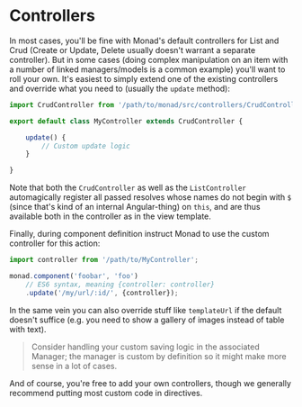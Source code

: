 # Controllers
In most cases, you'll be fine with Monad's default controllers for List and Crud
(Create or Update, Delete usually doesn't warrant a separate controller). But in
some cases (doing complex manipulation on an item with a number of linked
managers/models is a common example) you'll want to roll your own. It's easiest
to simply extend one of the existing controllers and override what you need to
(usually the `update` method):

```javascript
import CrudController from '/path/to/monad/src/controllers/CrudController`;

export default class MyController extends CrudController {

    update() {
        // Custom update logic
    }

}
```

Note that both the `CrudController` as well as the `ListController`
automagically register all passed resolves whose names do not begin with `$`
(since that's kind of an internal Angular-thing) on `this`, and are thus
available both in the controller as in the view template.

Finally, during component definition instruct Monad to use the custom
controller for this action:

```javascript
import controller from '/path/to/MyController';

monad.component('foobar', 'foo')
    // ES6 syntax, meaning {controller: controller}
    .update('/my/url/:id/', {controller});
```

In the same vein you can also override stuff like `templateUrl` if the default
doesn't suffice (e.g. you need to show a gallery of images instead of table with
text).

> Consider handling your custom saving logic in the associated Manager; the
> manager is custom by definition so it might make more sense in a lot of
> cases.

And of course, you're free to add your own controllers, though we generally
recommend putting most custom code in directives.

